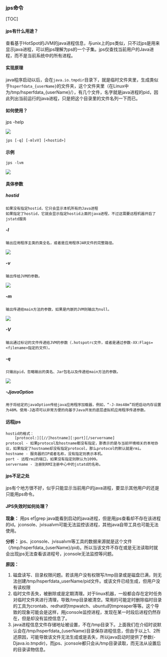 ### jps命令

[TOC]

#### jps有什么用途？

查看基于HotSpot的JVM的java进程信息，与unix上的ps类似，只不过jps是用来显示java进程，可以把jps理解为ps的一个子集。jps仅查找当前用户的Java进程，而不是当前系统中的所有进程。

#### 实现原理

java程序启动以后，会在`java.io.tmpdir`目录下，就是临时文件夹里，生成类似于`hsperfdata_{userName}`的文件夹，这个文件夹里（在Linux中为/tmp/hsperfdata_{userName}/），有几个文件，名字就是java进程的pid，因此列出当前运行的java进程，只是把这个目录里的文件名列一下而已。

#### 如何使用？

jps -help

![](https://raw.githubusercontent.com/tinyivc/tinyivc.github.io/master/img/jps-help.jpg)

```shell
jps [-q] [-mlvV] [<hostid>]
```

#### 示例

```shell
jps -lvm
```

![](https://raw.githubusercontent.com/tinyivc/tinyivc.github.io/master/img/jps-lvm.jpg)

#### 具体参数

##### hostid

    如果没有指定hostid，它只会显示本机所有的Java进程
    如果指定了hostid，它就会显示指定hostid上面的java进程，不过这需要远程机器开启了jstatd服务
##### -l

    输出应用程序主类的类全名，或者是应用程序JAR文件的完整路径。
![](https://raw.githubusercontent.com/tinyivc/tinyivc.github.io/master/img/jps-l.jpg)

##### -v

    输出传给JVM的参数。
![](https://raw.githubusercontent.com/tinyivc/tinyivc.github.io/master/img/jps-v.jpg)

##### -m

    输出传递给main方法的参数，如果是内嵌的JVM则输出为null。
![](https://raw.githubusercontent.com/tinyivc/tinyivc.github.io/master/img/jps-m.jpg)

##### -V

    输出通过标记的文件传递给JVM的参数（.hotspotrc文件，或者是通过参数-XX:Flags=<filename>指定的文件）。
##### -q

    只输出pid，忽略输出的类名、Jar包名以及传递给main方法的参数。
![](https://raw.githubusercontent.com/tinyivc/tinyivc.github.io/master/img/jps-q.jpg)

##### -JjavaOption

    用于将给定的javaOption传给java应用程序加载器，例如，“-J-Xms48m”将把启动内存设置为48M。使用-J选项可以非常方便的向基于Java开发的底层虚拟机应用程序传递参数。
#### 远程jps

    hostid的格式：
        [protocol:][[//]hostname][:port][/servername]
    protocol - 如果protocol及hostname都没有指定，那表示的是与当前环境相关的本地协议，如果指定了hostname却没有指定protocol，那么protocol的默认就是rmi。
    hostname - 服务器的IP或者名称，没有指定则表示本机。
    port - 远程rmi的端口，如果没有指定则默认为1099。
    servername - 注册到RMI注册中心中的jstatd的名称。

#### jps不足之处

jps有个地方很不好，似乎只能显示当前用户的java进程，要显示其他用户的还是只能用ps命令。

#### JPS失效时如何处理？

**现象：** 用ps ef|grep java能看到启动的java进程，但是用jps查看却不存在该进程的id。jconsole、jvisualvm可能无法监控该进程，其他java自带工具也可能无法使用。

**分析：** jps、jconsole、jvisualvm等工具的数据来源就是这个文件（/tmp/hsperfdata_{userName}/pid)。所以当该文件不存在或是无法读取时就会出现jps无法查看该进程号，jconsole无法监控等问题。

**原因：**

1. 磁盘读写、目录权限问题。若该用户没有权限写/tmp目录或是磁盘已满，则无法创建/tmp/hsperfdata_userName/pid文件。或该文件已经生成，但用户没有读权限
2. 临时文件丢失，被删除或是定期清理。对于linux机器，一般都会存在定时任务对临时文件夹进行清理，导致/tmp目录被清空。常用的可能定时删除临时目录的工具为crontab、redhat的tmpwatch、ubuntu的tmpreaper等等。这个导致的现象可能会是这样，用jconsole监控进程，发现在某一时段后进程仍然存在，但是却没有监控信息了。
3. java进程信息文件存储地址被设置，不在/tmp目录下。上面我们在介绍时说默认会在/tmp/hsperfdata_{userName}目录保存进程信息，但由于以上1、2所述原因，可能导致该文件无法生成或是丢失，所以java启动时提供了参数(-Djava.io.tmpdir)，而jps、jconsole都只会从/tmp目录读取，而无法从设置后的目录读物信息。

